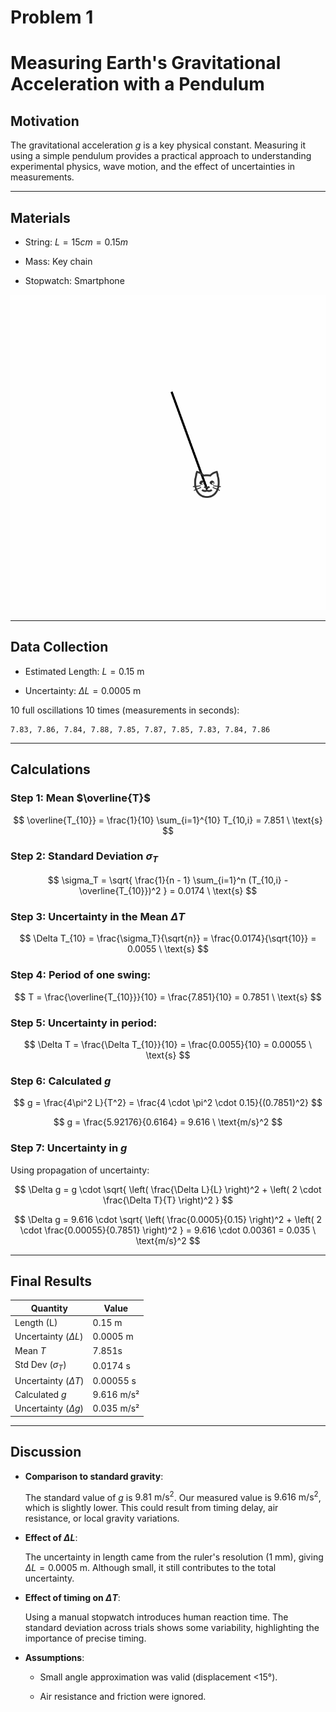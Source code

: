 # Problem 1

# Measuring Earth's Gravitational Acceleration with a Pendulum

## Motivation

The gravitational acceleration $g$ is a key physical constant. Measuring it using a simple pendulum provides a practical approach to understanding experimental physics, wave motion, and the effect of uncertainties in measurements.

---

## Materials

* String: $L= 15cm = 0.15m$

* Mass: Key chain

* Stopwatch: Smartphone

![alt text](swinging_kitty_only.gif)

---

## Data Collection

* Estimated Length: $L = 0.15$ m 

* Uncertainty: $\Delta L = 0.0005$ m

 10 full oscillations 10 times (measurements in seconds):

```
7.83, 7.86, 7.84, 7.88, 7.85, 7.87, 7.85, 7.83, 7.84, 7.86
```
---

## Calculations

### Step 1: Mean $\overline{T}$

$$
\overline{T_{10}} = \frac{1}{10} \sum_{i=1}^{10} T_{10,i} = 7.851 \ \text{s}
$$

### Step 2: Standard Deviation $\sigma_T$

$$
\sigma_T = \sqrt{ \frac{1}{n - 1} \sum_{i=1}^n (T_{10,i} - \overline{T_{10}})^2 } = 0.0174 \ \text{s}
$$

### Step 3: Uncertainty in the Mean $\Delta T$

$$
\Delta T_{10} = \frac{\sigma_T}{\sqrt{n}} = \frac{0.0174}{\sqrt{10}} = 0.0055 \ \text{s}
$$

### Step 4: Period of one swing:

$$
T = \frac{\overline{T_{10}}}{10} = \frac{7.851}{10} = 0.7851 \ \text{s}
$$

### Step 5: Uncertainty in period:

$$
\Delta T = \frac{\Delta T_{10}}{10} = \frac{0.0055}{10} = 0.00055 \ \text{s}
$$

### Step 6: Calculated $g$

$$
g = \frac{4\pi^2 L}{T^2} = \frac{4 \cdot \pi^2 \cdot 0.15}{(0.7851)^2}
$$

$$
g = \frac{5.92176}{0.6164} = 9.616 \ \text{m/s}^2
$$


### Step 7: Uncertainty in $g$

Using propagation of uncertainty:

$$
\Delta g = g \cdot \sqrt{ \left( \frac{\Delta L}{L} \right)^2 + \left( 2 \cdot \frac{\Delta T}{T} \right)^2 }
$$

$$
\Delta g = 9.616 \cdot \sqrt{ \left( \frac{0.0005}{0.15} \right)^2 + \left( 2 \cdot \frac{0.00055}{0.7851} \right)^2 }
= 9.616 \cdot 0.00361 = 0.035 \ \text{m/s}^2
$$


---

## Final Results

| Quantity                    | Value     |
| --------------------------- | --------- |
| Length (L)                  | 0.15 m    |
| Uncertainty ($\Delta L$)    | 0.0005 m  |
| Mean $T$                    | 7.851s    |
| Std Dev ($\sigma_T$)        | 0.0174 s  |
| Uncertainty ($\Delta T$)    | 0.00055 s |
| Calculated $g$              | 9.616 m/s²|
| Uncertainty ($\Delta g$)    | 0.035 m/s²|

---

## Discussion

- **Comparison to standard gravity**:  

  The standard value of $g$ is $9.81 \ \text{m/s}^2$. Our measured value is $9.616 \ \text{m/s}^2$, which is slightly lower. This could result from timing delay, air resistance, or local gravity variations.

- **Effect of $\Delta L$**:  

  The uncertainty in length came from the ruler's resolution (1 mm), giving $\Delta L = 0.0005$ m. Although small, it still contributes to the total uncertainty.

- **Effect of timing on $\Delta T$**:  

  Using a manual stopwatch introduces human reaction time. The standard deviation across trials shows some variability, highlighting the importance of precise timing.

- **Assumptions**:

  - Small angle approximation was valid (displacement <15°).

  - Air resistance and friction were ignored.

